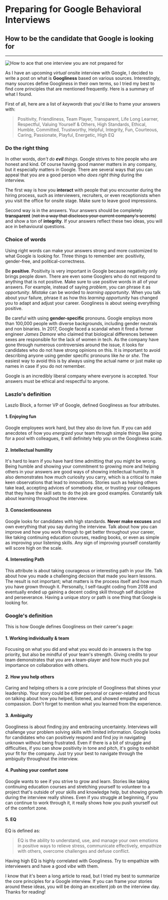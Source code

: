 # Preparing for Google Behavioral Interviews
## How to be the candidate that Google is looking for
<hr>

![How to ace that one interview you are not prepared for](https://s3-us-west-1.amazonaws.com/zzandland.io/assets/photos/09-10-2020.jpg)

As I have an upcoming *virtual* onsite interview with Google, I decided to write a post on what is **Googliness** based on various sources. Interestingly, many sources define Googliness in their own terms, so I tried my best to find core principles that are mentioned frequently. Here is a summary of what I found.

First of all, here are a list of *keywords* that you'd like to frame your answers with:
> Positivity, Friendliness, Team Player, Transparent, Life Long Learner, Respectful, Valuing Yourself & Others, High Standards, Ethical, Humble, Committed, Trustworthy, Helpful, Integrity, Fun, Courteous, Caring, Passionate, Playful, Energetic, High EQ

### Do the right thing
In other words, *don't do **evil** things*. Google strives to hire people who are honest and kind. Of course having good manner matters in any company, but it especially matters in Google. There are several ways that you can appeal that you are a good person who *does right thing* during the interview.

The first way is how you **interact** with people that you encounter during the hiring process, such as interviewers, recruiters, or even receptionists when you visit the office for onsite stage. Make sure to leave good impressions.

Second way is in the answers. Your answers should be completely **transparent** (~~not in a way that discloses your current company's secrets~~) and show a ton of **integrity**. If your answers reflect these two ideas, you will ace in behavioural questions.

### Choice of words
Using right words can make your answers strong and more customized to what Google is looking for. Three things to remember are: positivity, gender-free, and political-correctness.

Be **positive**. Positivity is very important in Google because negativity only brings people down. There are even some Googlers who do not respond to anything that is not positive. Make sure to use positive words in all of your answers. For example, instead of saying *problem*, you can phrase it as *opportunity*. *Mistake* can be worded to *learning opportunity*. When you talk about your failure, phrase it as how this *learning opportunity* has changed you to adapt and adjust your career. Googliness is about seeing everything positive.

Be careful with using **gender-specific** pronouns. Google employs more than 100,000 people with diverse backgrounds, including gender neutrals and non binaries. In 2017, Google faced a scandal when it fired a former engineer *James Damore* who claimed that biological differences between sexes are responsible for the lack of women in tech. As the company have gone through numerous controversies around the issue, it looks for candidates who do not have strong opinions on this. It is important to avoid describing anyone using gender specific pronouns like *he* or *she*. The easiest way to avoid this is by always using the actual name or just make up names in case if you do not remember.

Google is an incredibly liberal company where everyone is accepted. Your answers must be ethical and respectful to anyone.

### Laszlo's definition
Laszlo Block, a former VP of Google, defined Googliness as four attributes.

#### 1. Enjoying fun
Google employees work hard, but they also do love fun. If you can add anecdotes of how you *energized* your team through simple things like going for a pool with colleagues, it will definitely help you on the Googliness scale.

#### 2. Intellectual humility
It's hard to learn if you have hard time admitting that you might be wrong. Being humble and showing your commitment to growing more and helping others in your answers are good ways of showing intellectual humility. It also demonstrates how much curiosity you carry, which is a critical to make keen observations that lead to innovations. Stories such as helping others take lead, accepting advices of somebody else, or trusting your colleagues that they have the skill sets to do the job are good examples. Constantly talk about learning throughout the interview.

#### 3. Conscientiousness
Google looks for candidates with high standards. **Never make excuses** and own everything that you say during the interview. Talk about how you can improve and how you work through to get better throughout your career, like taking continuing education courses, reading books, or even as simple as improving your listening skills. Any sign of improving yourself constantly will score high on the scale.

#### 4. Interesting Path
This attribute is about taking courageous or interesting path in your life. Talk about how you made a challenging decision that made you learn lessons. The result is not important; what matters is the process itself and how much you have grown through it. Personally, I self-taught coding from 2018 and eventually ended up gaining a decent coding skill through self discipline and perseverance. Having a unique story or path is one thing that Google is looking for.

### Google's definition
This is how Google defines Googliness on their career's page:

#### 1. Working individually & team
Focusing on what you did and what you would do in answers is the top priority, but also be mindful of your team's strength. Giving credits to your team demonstrates that you are a team-player and how much you put importance on collaboration with others.

#### 2. How you help others
Caring and helping others is a core principle of Googliness that shines your leadership. Your story could be either personal or career-related and focus on talking about how you helped, listened, and showed empathy and compassion. Don't forget to mention what you learned from the experience.

#### 3. Ambiguity
Googliness is about finding joy and embracing uncertainty. Interviews will challenge your problem solving skills with limited information. Google looks for candidates who can positively respond and find joy in navigating unknown without being frustrated. Even if there is a bit of struggle and difficulties, if you can show positivity in tone and pitch, it's going to exhibit your fit for the company. Just try your best to navigate through the ambiguity throughout the interview.

#### 4. Pushing your comfort zone
Google wants to see if you strive to grow and learn. Stories like taking continuing education courses and stretching yourself to volunteer to a project that's outside of your skills and knowledge help, but showing growth during the interview really shines. Even if you struggle at beginning, if you can continue to work through it, it really shows how you push yourself out of the comfort zone.

#### 5. EQ
EQ is defined as:
> EQ is the ability to understand, use, and manage your own emotions in positive ways to relieve stress, communicate effectively, empathize with others, overcome challenges and defuse conflict.

Having high EQ is highly correlated with Googliness. Try to empathize with interviewers and have a good *vibe* with them.

I know that it's been a long article to read, but I tried my best to summarize the core principles for a Google interview. If you can frame your stories around these ideas, you will be doing an excellent job on the interview day. Thanks for reading!
